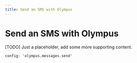 ```yaml
---
title: Send an SMS with Olympus
---
```


# Send an SMS with Olympus

[TODO] Just a placeholder, add some more supporting content.

```tabbed_examples
config: 'olympus.messages.send'
```
